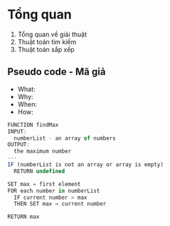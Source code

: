 # Tổng quan

1. Tổng quan về giải thuật
2. Thuật toán tìm kiếm
3. Thuật toán sắp xếp

## Pseudo code - Mã giả

- What:
- Why:
- When:
- How:

```js
FUNCTION findMax
INPUT:
  numberList - an array of numbers
OUTPUT:
  the maximum number
---
IF (numberList is not an array or array is empty)
  RETURN undefined

SET max = first element
FOR each number in numberList
  IF current number > max
  THEN SET max = current number

RETURN max
```
